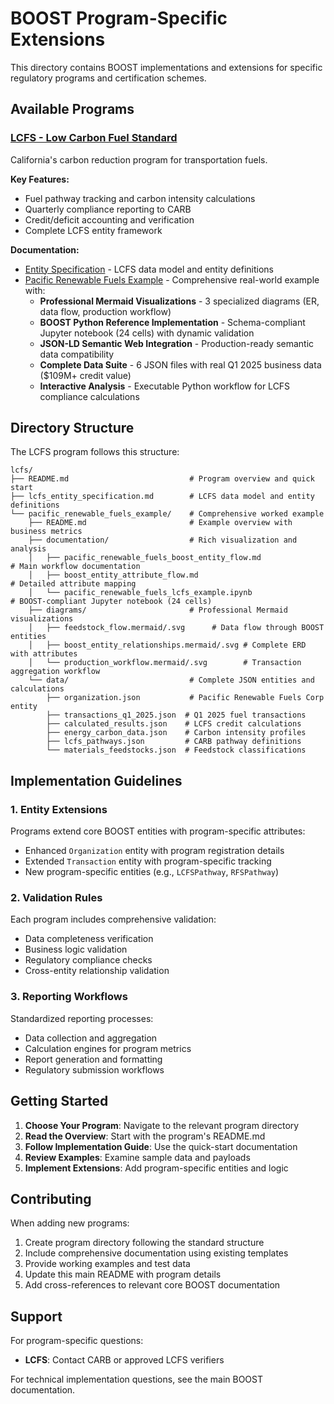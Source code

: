 # BOOST Program-Specific Extensions

This directory contains BOOST implementations and extensions for specific regulatory programs and certification schemes.

## Available Programs

### [LCFS - Low Carbon Fuel Standard](./lcfs/)
California's carbon reduction program for transportation fuels.

**Key Features:**
- Fuel pathway tracking and carbon intensity calculations
- Quarterly compliance reporting to CARB
- Credit/deficit accounting and verification
- Complete LCFS entity framework

**Documentation:**
- [Entity Specification](./lcfs/lcfs_entity_specification.md) - LCFS data model and entity definitions
- [Pacific Renewable Fuels Example](./lcfs/pacific_renewable_fuels_example/) - Comprehensive real-world example with:
  - **Professional Mermaid Visualizations** - 3 specialized diagrams (ER, data flow, production workflow)
  - **BOOST Python Reference Implementation** - Schema-compliant Jupyter notebook (24 cells) with dynamic validation
  - **JSON-LD Semantic Web Integration** - Production-ready semantic data compatibility
  - **Complete Data Suite** - 6 JSON files with real Q1 2025 business data ($109M+ credit value)
  - **Interactive Analysis** - Executable Python workflow for LCFS compliance calculations

## Directory Structure

The LCFS program follows this structure:

```
lcfs/
├── README.md                           # Program overview and quick start
├── lcfs_entity_specification.md        # LCFS data model and entity definitions
└── pacific_renewable_fuels_example/    # Comprehensive worked example
    ├── README.md                       # Example overview with business metrics
    ├── documentation/                  # Rich visualization and analysis
    │   ├── pacific_renewable_fuels_boost_entity_flow.md                   # Main workflow documentation
    │   ├── boost_entity_attribute_flow.md                                 # Detailed attribute mapping
    │   └── pacific_renewable_fuels_lcfs_example.ipynb                     # BOOST-compliant Jupyter notebook (24 cells)
    ├── diagrams/                       # Professional Mermaid visualizations
    │   ├── feedstock_flow.mermaid/.svg      # Data flow through BOOST entities
    │   ├── boost_entity_relationships.mermaid/.svg # Complete ERD with attributes
    │   └── production_workflow.mermaid/.svg        # Transaction aggregation workflow
    └── data/                           # Complete JSON entities and calculations
        ├── organization.json           # Pacific Renewable Fuels Corp entity
        ├── transactions_q1_2025.json  # Q1 2025 fuel transactions
        ├── calculated_results.json    # LCFS credit calculations
        ├── energy_carbon_data.json    # Carbon intensity profiles
        ├── lcfs_pathways.json         # CARB pathway definitions
        └── materials_feedstocks.json  # Feedstock classifications
```

## Implementation Guidelines

### 1. Entity Extensions
Programs extend core BOOST entities with program-specific attributes:
- Enhanced `Organization` entity with program registration details
- Extended `Transaction` entity with program-specific tracking
- New program-specific entities (e.g., `LCFSPathway`, `RFSPathway`)

### 2. Validation Rules
Each program includes comprehensive validation:
- Data completeness verification
- Business logic validation
- Regulatory compliance checks
- Cross-entity relationship validation

### 3. Reporting Workflows
Standardized reporting processes:
- Data collection and aggregation
- Calculation engines for program metrics
- Report generation and formatting
- Regulatory submission workflows

## Getting Started

1. **Choose Your Program**: Navigate to the relevant program directory
2. **Read the Overview**: Start with the program's README.md
3. **Follow Implementation Guide**: Use the quick-start documentation
4. **Review Examples**: Examine sample data and payloads
5. **Implement Extensions**: Add program-specific entities and logic

## Contributing

When adding new programs:

1. Create program directory following the standard structure
2. Include comprehensive documentation using existing templates
3. Provide working examples and test data
4. Update this main README with program details
5. Add cross-references to relevant core BOOST documentation

## Support

For program-specific questions:
- **LCFS**: Contact CARB or approved LCFS verifiers

For technical implementation questions, see the main BOOST documentation.